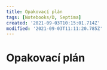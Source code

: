 ```yaml
---
title: Opakovací plán
tags: [Notebooks/D, Septima]
created: '2021-09-03T10:15:01.714Z'
modified: '2021-09-03T11:11:20.785Z'
---
```


# Opakovací plán

